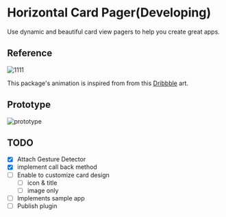 # Horizontal Card Pager(Developing)

Use dynamic and beautiful card view pagers to help you create great apps.

## Reference

![1111](https://user-images.githubusercontent.com/35194820/89877698-6bcb9600-dbfb-11ea-97b7-745d5b3890dc.gif)  

This package's animation is inspired from from this [Dribbble](https://dribbble.com/shots/5097519-California-National-Park-Guide?utm_source=Clipboard_Shot&utm_campaign=KEVINGAUTIER&utm_content=California%20National%20Park%20Guide&utm_medium=Social_Share) art.

## Prototype

![prototype](https://user-images.githubusercontent.com/35194820/90704450-73f69600-e2cb-11ea-85bc-e3e6b702e30f.gif)

## TODO

- [x] Attach Gesture Detector
- [x] implement call back method
- [ ] Enable to customize card design
    - [ ] icon & title
    - [ ] image only
- [ ] Implements sample app
- [ ] Publish plugin